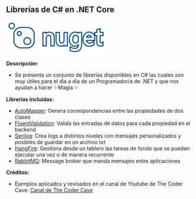 ## Librerías de C# en .NET Core
[![Nuget Package Manager](https://raw.githubusercontent.com/lcalisaya/librerias-aspnet/master/logo-nuget.png)](https://www.nuget.org/packages)

**Descripción:**
- Se presenta un conjunto de librerías disponibles en C# las cuales son muy útiles para el día a día de un Programador/a de .NET y que nos ayudan a hacer ✨Magia ✨

**Librerías incluídas:**
- [AutoMapper](https://automapper.org/): Genera correspondencias entre las propiedades de dos clases
- [FluentValidation](https://fluentvalidation.net/): Valida las entradas de datos para cada propiedad en el backend 
- [Serilog](https://serilog.net/): Crea logs a distintos niveles con mensajes personalizados y posibles de guardar en un archivo txt
- [HangFire](https://docs.hangfire.io/en/latest/): Gestiona desde un tablero las tareas de fondo que se pueden ejecutar una vez o de manera recurrente
- [RabbitMQ](https://www.rabbitmq.com/getstarted.html): Message broker que manda mensajes entre aplicaciones

**Créditos:**
- Ejemplos aplicados y revisados en el canal de Youtube de The Coder Cave: [Canal de The Coder Cave](https://www.youtube.com/channel/UCYQsvZrisrXgfCCcf1EbsJQ)
